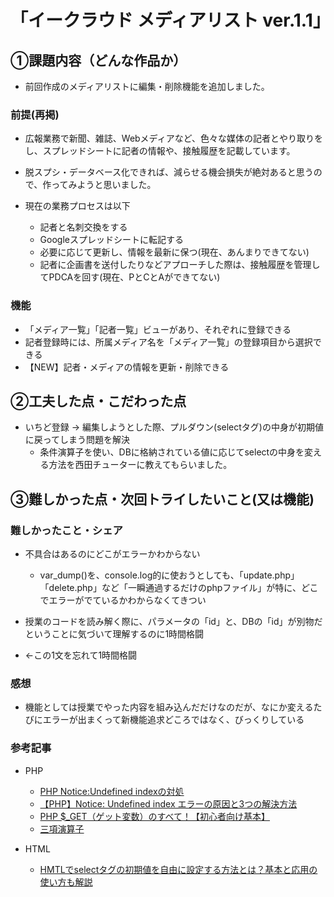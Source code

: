 # 「イークラウド メディアリスト ver.1.1」
## ①課題内容（どんな作品か）
- 前回作成のメディアリストに編集・削除機能を追加しました。

### 前提(再掲)
- 広報業務で新聞、雑誌、Webメディアなど、色々な媒体の記者とやり取りをし、スプレッドシートに記者の情報や、接触履歴を記載しています。
- 脱スプシ・データベース化できれば、減らせる機会損失が絶対あると思うので、作ってみようと思いました。

- 現在の業務プロセスは以下
  - 記者と名刺交換をする
  - Googleスプレッドシートに転記する
  - 必要に応じて更新し、情報を最新に保つ(現在、あんまりできてない)
  - 記者に企画書を送付したりなどアプローチした際は、接触履歴を管理してPDCAを回す(現在、PとCとAができてない)

### 機能
- 「メディア一覧」「記者一覧」ビューがあり、それぞれに登録できる
- 記者登録時には、所属メディア名を「メディア一覧」の登録項目から選択できる
- 【NEW】記者・メディアの情報を更新・削除できる

## ②工夫した点・こだわった点
- いちど登録 → 編集しようとした際、プルダウン(selectタグ)の中身が初期値に戻ってしまう問題を解決
  - 条件演算子を使い、DBに格納されている値に応じてselectの中身を変える方法を西田チューターに教えてもらいました。

## ③難しかった点・次回トライしたいこと(又は機能)
### 難しかったこと・シェア
-  不具合はあるのにどこがエラーかわからない
   -  var_dump()を、console.log的に使おうとしても、「update.php」「delete.php」など「一瞬通過するだけのphpファイル」が特に、どこでエラーがでているかわからなくてきつい
  
-  授業のコードを読み解く際に、パラメータの「id」と、DBの「id」が別物だということに気づいて理解するのに1時間格闘
-  <input type="hidden" name="id" value="<?= $result['id'] ?>"> ←この1文を忘れて1時間格闘

### 感想
-  機能としては授業でやった内容を組み込んだだけなのだが、なにか変えるたびにエラーが出まくって新機能追求どころではなく、びっくりしている

###  参考記事
- PHP
  - [PHP Notice:Undefined indexの対処](https://www.suzu6.net/posts/217-php-undifined-index/)
  - [【PHP】Notice: Undefined index エラーの原因と3つの解決方法](https://oopsoop.com/causes-of-notice-undefined-index-error-and-three-solutions/)
  - [PHP $_GET（ゲット変数）のすべて！【初心者向け基本】](https://wepicks.net/phpref-get/)
  - [三項演算子](https://www.javadrive.jp/php/if/index8.html)

- HTML 
  - [HMTLでselectタグの初期値を自由に設定する方法とは？基本と応用の使い方も解説](https://web-camp.io/magazine/archives/78670)
